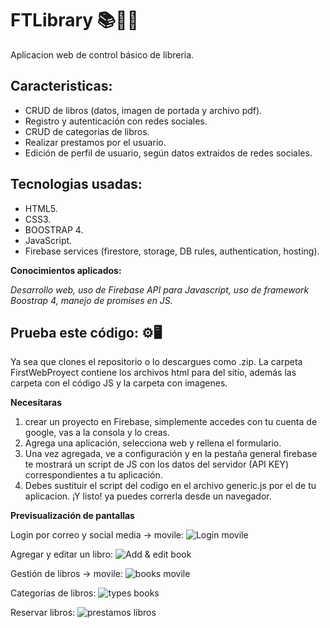 # FTLibrary 📚📗📘

Aplicacion web de control básico de libreria.

## Caracteristicas: 
- CRUD de libros (datos, imagen de portada y archivo pdf).
- Registro y autenticación con redes sociales. 
- CRUD de categorias de libros. 
- Realizar prestamos por el usuario. 
- Edición de perfil de usuario, según datos extraidos de redes sociales. 

## Tecnologias usadas: 

- HTML5.
- CSS3.
- BOOSTRAP 4.
- JavaScript.
- Firebase services (firestore, storage, DB rules, authentication, hosting).

**Conocimientos aplicados:**

*Desarrollo web, uso de Firebase API para Javascript, uso de framework Boostrap 4, manejo de promises en JS.*

## Prueba este código: ⚙️🖥️ 

Ya sea que clones el repositorio o lo descargues como .zip. 
La carpeta FirstWebProyect contiene los archivos html para del sitio, además las carpeta con el código JS y la carpeta con imagenes. 

**Necesitaras** 
1. crear un proyecto en Firebase, simplemente accedes con tu cuenta de google, vas a la consola y lo creas.
2. Agrega una aplicación, selecciona web y rellena el formulario. 
3. Una vez agregada, ve a configuración y en la pestaña general firebase te mostrará un script de JS con los datos del servidor (API KEY) correspondientes a tu aplicación. 
4. Debes sustituir el script del codigo en el archivo generic.js por el de tu aplicacion. ¡Y listo! ya puedes correrla desde un navegador. 

**Previsualización de pantallas**

Login por correo y social media -> movile: 
![Login movile](https://firebasestorage.googleapis.com/v0/b/webfirstpro.appspot.com/o/ParaCompartirGithubRepository%2FLogin%20responsive.jpeg?alt=media&token=cd06d211-e2dc-422a-afb2-0f2ef99e0bbe) 

Agregar y editar un libro: 
![Add & edit book](https://firebasestorage.googleapis.com/v0/b/webfirstpro.appspot.com/o/ParaCompartirGithubRepository%2FAdd%20%26%20Edit%20book.png?alt=media&token=17bca348-6d4a-4e3c-8af6-e79bcee669ef)

Gestión de libros -> movile: 
![books movile](https://firebasestorage.googleapis.com/v0/b/webfirstpro.appspot.com/o/ParaCompartirGithubRepository%2FResponsive%20CRUD%20books.png?alt=media&token=42235a4e-4289-48f8-9703-838e5ec4d4fe)

Categorías de libros:
![types books](https://firebasestorage.googleapis.com/v0/b/webfirstpro.appspot.com/o/ParaCompartirGithubRepository%2Fbooks%20types.png?alt=media&token=c0c74cb1-244b-490f-b605-f7c9a53481a3)

Reservar libros: 
![prestamos libros](https://firebasestorage.googleapis.com/v0/b/webfirstpro.appspot.com/o/ParaCompartirGithubRepository%2FPrestamos%20libros.png?alt=media&token=fca0866b-7d25-4e81-8a79-9975c607907d)

